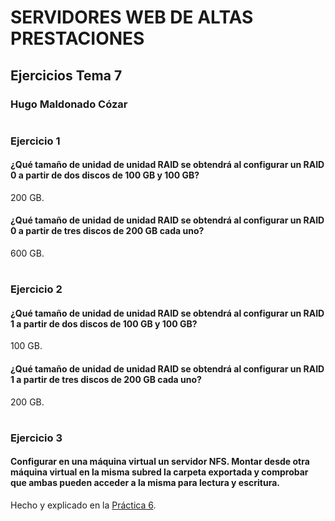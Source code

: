 # SERVIDORES WEB DE ALTAS PRESTACIONES


## Ejercicios Tema 7


### **Hugo Maldonado Cózar**

# <a></a>

### Ejercicio 1
#### ¿Qué tamaño de unidad de unidad RAID se obtendrá al configurar un RAID 0 a partir de dos discos de 100 GB y 100 GB?

200 GB.

#### ¿Qué tamaño de unidad de unidad RAID se obtendrá al configurar un RAID 0 a partir de tres discos de 200 GB cada uno?

600 GB.

# <a></a>
### Ejercicio 2
#### ¿Qué tamaño de unidad de unidad RAID se obtendrá al configurar un RAID 1 a partir de dos discos de 100 GB y 100 GB?

100 GB.

#### ¿Qué tamaño de unidad de unidad RAID se obtendrá al configurar un RAID 1 a partir de tres discos de 200 GB cada uno?

200 GB.

# <a></a>
### Ejercicio 3
#### Configurar en una máquina virtual un servidor NFS. Montar desde otra máquina virtual en la misma subred la carpeta exportada y comprobar que ambas pueden acceder a la misma para lectura y escritura.


Hecho y explicado en la [Práctica 6](../../Prácticas/Práctica6/Práctica6.md).